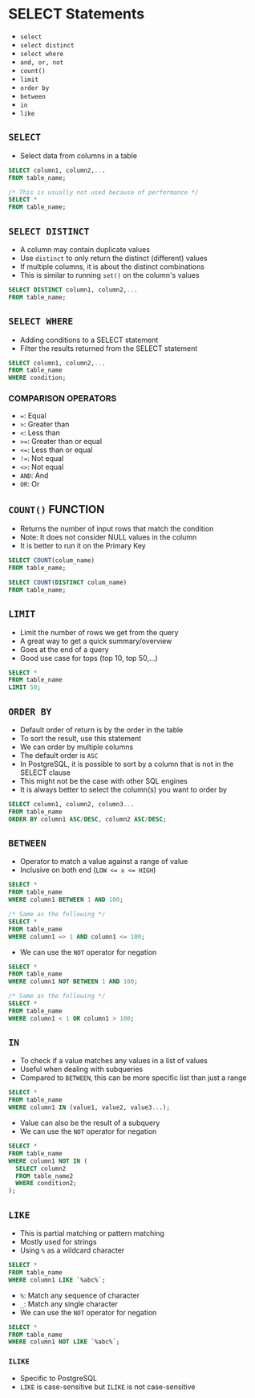 # SELECT Statements

- `select`
- `select distinct`
- `select where`
- `and, or, not`
- `count()`
- `limit`
- `order by`
- `between`
- `in`
- `like`

## `SELECT`

- Select data from columns in a table

```sql
SELECT column1, column2,...
FROM table_name;
```

```sql
/* This is usually not used because of performance */
SELECT *
FROM table_name;
```

## `SELECT DISTINCT`

- A column may contain duplicate values
- Use `distinct` to only return the distinct (different) values
- If multiple columns, it is about the distinct combinations
- This is similar to running `set()` on the column's values

```sql
SELECT DISTINCT column1, column2,...
FROM table_name;
```

## `SELECT WHERE`

- Adding conditions to a SELECT statement
- Filter the results returned from the SELECT statement

```sql
SELECT column1, column2,...
FROM table_name
WHERE condition;
```

### COMPARISON OPERATORS

- `=`: Equal
- `>`: Greater than
- `<`: Less than
- `>=`: Greater than or equal
- `<=`: Less than or equal
- `!=`: Not equal
- `<>`: Not equal
- `AND`: And
- `OR`: Or

## `COUNT()` FUNCTION

- Returns the number of input rows that match the condition
- Note: It does not consider NULL values in the column
- It is better to run it on the Primary Key

```sql
SELECT COUNT(colum_name)
FROM table_name;
```

```sql
SELECT COUNT(DISTINCT colum_name)
FROM table_name;
```

## `LIMIT`

- Limit the number of rows we get from the query
- A great way to get a quick summary/overview
- Goes at the end of a query
- Good use case for tops (top 10, top 50,...)

```sql
SELECT *
FROM table_name
LIMIT 50;
```

## `ORDER BY`

- Default order of return is by the order in the table
- To sort the result, use this statement
- We can order by multiple columns
- The default order is `ASC`
- In PostgreSQL, it is possible to sort by a column that is not in the SELECT clause
- This might not be the case with other SQL engines
- It is always better to select the column(s) you want to order by

```sql
SELECT column1, column2, column3...
FROM table_name
ORDER BY column1 ASC/DESC, column2 ASC/DESC;
```

## `BETWEEN`

- Operator to match a value against a range of value
- Inclusive on both end (`LOW <= x <= HIGH`)

```sql
SELECT *
FROM table_name
WHERE column1 BETWEEN 1 AND 100;
```

```sql
/* Same as the following */
SELECT *
FROM table_name
WHERE column1 => 1 AND column1 <= 100;
```

- We can use the `NOT` operator for negation

```sql
SELECT *
FROM table_name
WHERE column1 NOT BETWEEN 1 AND 100;
```

```sql
/* Same as the following */
SELECT *
FROM table_name
WHERE column1 < 1 OR column1 > 100;
```

## `IN`

- To check if a value matches any values in a list of values
- Useful when dealing with subqueries
- Compared to `BETWEEN`, this can be more specific list than just a range

```sql
SELECT *
FROM table_name
WHERE column1 IN (value1, value2, value3...);
```

- Value can also be the result of a subquery
- We can use the `NOT` operator for negation

```sql
SELECT *
FROM table_name
WHERE column1 NOT IN (
  SELECT column2
  FROM table_name2
  WHERE condition2;
);
```

## `LIKE`

- This is partial matching or pattern matching
- Mostly used for strings
- Using `%` as a wildcard character

```sql
SELECT *
FROM table_name
WHERE column1 LIKE `%abc%`;
```

- `%`: Match any sequence of character
- `_`: Match any single character
- We can use the `NOT` operator for negation

```sql
SELECT *
FROM table_name
WHERE column1 NOT LIKE `%abc%`;
```

### `ILIKE`

- Specific to PostgreSQL
- `LIKE` is case-sensitive but `ILIKE` is not case-sensitive
